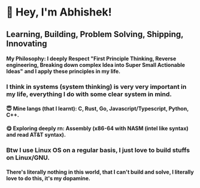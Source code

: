 
# 👋 Hey, I'm Abhishek!  

## Learning, Building, Problem Solving, Shipping, Innovating

#### My Philosophy: I deeply Respect "First Principle Thinking, Reverse engineering, Breaking down complex Idea into Super Small Actionable Ideas" and I apply these principles in my life.
### I think in systems (system thinking) is very very important in my life, everything I do with some clear system in mind.

#### 😇 Mine langs (that I learnt): C, Rust, Go, Javascript/Typescript, Python, C++.
#### 😋 Exploring deeply rn: Assembly (x86-64 with NASM (intel like syntax) and read AT&T syntax).

### Btw I use Linux OS on a regular basis, I just love to build stuffs on Linux/GNU.
#### There's literally nothing in this world, that I can't build and solve, I literally love to do this, it's my dopamine.
